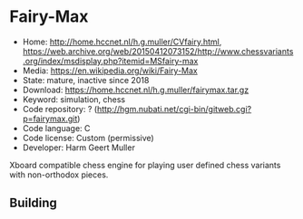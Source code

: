 # Fairy-Max

- Home: http://home.hccnet.nl/h.g.muller/CVfairy.html, https://web.archive.org/web/20150412073152/http://www.chessvariants.org/index/msdisplay.php?itemid=MSfairy-max
- Media: https://en.wikipedia.org/wiki/Fairy-Max
- State: mature, inactive since 2018
- Download: https://home.hccnet.nl/h.g.muller/fairymax.tar.gz
- Keyword: simulation, chess
- Code repository: ? (http://hgm.nubati.net/cgi-bin/gitweb.cgi?p=fairymax.git)
- Code language: C
- Code license: Custom (permissive)
- Developer: Harm Geert Muller

Xboard compatible chess engine for playing user defined chess variants with non-orthodox pieces.

## Building
